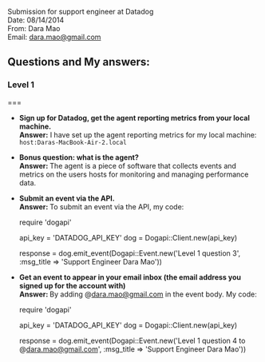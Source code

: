 Submission for support engineer at Datadog <br> 
Date: 08/14/2014 <br> 
From: Dara Mao <br>
Email: dara.mao@gmail.com 

## Questions and My answers:

### Level 1
===
* <strong>Sign up for Datadog, get the agent reporting metrics from your local machine.<br>Answer:</strong> I have set up the agent reporting metrics for my local machine: `host:Daras-MacBook-Air-2.local`

* <strong>Bonus question: what is the agent? <br> Answer: </strong> The agent is a piece of software that collects events and metrics on the users hosts for monitoring and managing performance data.

* <strong>Submit an event via the API.<br> Answer: </strong> 
 To submit an event via the API, my code:

	 require 'dogapi'
	 
	 api_key = 'DATADOG_API_KEY' 
	 dog = Dogapi::Client.new(api_key)
	 
	 response = dog.emit_event(Dogapi::Event.new('Level 1 question 3', :msg_title => 'Support Engineer Dara Mao')) 

* <strong>Get an event to appear in your email inbox (the email address you signed up for the account with)<br> Answer: </strong> By adding @dara.mao@gmail.com in the event body. 
 My code:

	 require 'dogapi'
	 
	 api_key = 'DATADOG_API_KEY' 
	 dog = Dogapi::Client.new(api_key)
	 
	 response = dog.emit_event(Dogapi::Event.new('Level 1 question 4 to @dara.mao@gmail.com', :msg_title => 'Support Engineer Dara Mao'))
